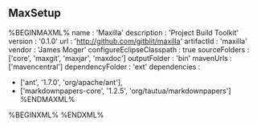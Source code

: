 ## MaxSetup

%BEGINMAXML%
name : 'Maxilla'
description : 'Project Build Toolkit'
version : '0.1.0'
url : 'http://github.com/gitblit/maxilla'
artifactId : 'maxilla'
vendor : 'James Moger' 
configureEclipseClasspath : true
sourceFolders : ['core', 'maxgit', 'maxjar', 'maxdoc']
outputFolder : 'bin'
mavenUrls : ['mavencentral']
dependencyFolder : 'ext'
dependencies :
- ['ant', '1.7.0', 'org/apache/ant'],
- ['markdownpapers-core', '1.2.5', 'org/tautua/markdownpapers']
%ENDMAXML%

%BEGINXML%
<maxsetup />
%ENDXML%